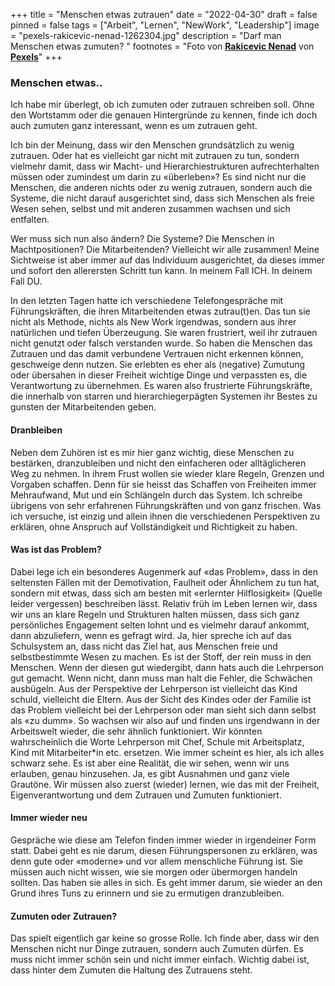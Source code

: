 +++
title = "Menschen etwas zutrauen"
date = "2022-04-30"
draft = false
pinned = false
tags = ["Arbeit", "Lernen", "NewWork", "Leadership"]
image = "pexels-rakicevic-nenad-1262304.jpg"
description = "Darf man Menschen etwas zumuten? "
footnotes = "Foto von **[Rakicevic Nenad](https://www.pexels.com/de-de/@rakicevic-nenad-233369?utm_content=attributionCopyText&utm_medium=referral&utm_source=pexels)** von **[Pexels](https://www.pexels.com/de-de/foto/silhouette-foto-von-man-throw-paper-plane-1262304/?utm_content=attributionCopyText&utm_medium=referral&utm_source=pexels)**"
+++
### **Menschen etwas..**

Ich habe mir überlegt, ob ich zumuten oder zutrauen schreiben soll. Ohne den Wortstamm oder die genauen Hintergründe zu kennen, finde ich doch auch zumuten ganz interessant, wenn es um zutrauen geht.

Ich bin der Meinung, dass wir den Menschen grundsätzlich zu wenig zutrauen. Oder hat es vielleicht gar nicht mit zutrauen zu tun, sondern vielmehr damit, dass wir Macht- und Hierarchiestrukturen aufrechterhalten müssen oder zumindest um darin zu «überleben»? Es sind nicht nur die Menschen, die anderen nichts oder zu wenig zutrauen, sondern auch die Systeme, die nicht darauf ausgerichtet sind, dass sich Menschen als freie Wesen sehen, selbst und mit anderen zusammen wachsen und sich entfalten.

Wer muss sich nun also ändern? Die Systeme? Die Menschen in Machtpositionen? Die Mitarbeitenden? Vielleicht wir alle zusammen! Meine Sichtweise ist aber immer auf das Individuum ausgerichtet, da dieses immer und sofort den allerersten Schritt tun kann. In meinem Fall ICH. In deinem Fall DU. 

In den letzten Tagen hatte ich verschiedene Telefongespräche mit Führungskräften, die ihren Mitarbeitenden etwas zutrau(t)en. Das tun sie nicht als Methode, nichts als New Work irgendwas, sondern aus ihrer natürlichen und tiefen Überzeugung. Sie waren frustriert, weil ihr zutrauen nicht genutzt oder falsch verstanden wurde. So haben die Menschen das Zutrauen und das damit verbundene Vertrauen nicht erkennen können, geschweige denn nutzen. Sie erlebten es eher als (negative) Zumutung oder übersahen in dieser Freiheit wichtige Dinge und verpassten es, die Verantwortung zu übernehmen. Es waren also frustrierte Führungskräfte, die innerhalb von starren und hierarchiegerpägten Systemen ihr Bestes zu gunsten der Mitarbeitenden geben. 

#### **Dranbleiben**

Neben dem Zuhören ist es mir hier ganz wichtig, diese Menschen zu bestärken, dranzubleiben und nicht den einfacheren oder alltäglicheren Weg zu nehmen. In ihrem Frust wollen sie wieder klare Regeln, Grenzen und Vorgaben schaffen. Denn für sie heisst das Schaffen von Freiheiten immer Mehraufwand, Mut und ein Schlängeln durch das System. Ich schreibe übrigens von sehr erfahrenen Führungskräften und von ganz frischen. Was ich versuche, ist einzig und allein ihnen die verschiedenen Perspektiven zu erklären, ohne Anspruch auf Vollständigkeit und Richtigkeit zu haben. 

#### **Was ist das Problem?**

Dabei lege ich ein besonderes Augenmerk auf «das Problem», dass in den seltensten Fällen mit der Demotivation, Faulheit oder Ähnlichem zu tun hat, sondern mit etwas, dass sich am besten mit «erlernter Hilflosigkeit» (Quelle leider vergessen) beschreiben lässt. Relativ früh im Leben lernen wir, dass wir uns an klare Regeln und Strukturen halten müssen, dass sich ganz persönliches Engagement selten lohnt und es vielmehr darauf ankommt, dann abzuliefern, wenn es gefragt wird. Ja, hier spreche ich auf das Schulsystem an, dass nicht das Ziel hat, aus Menschen freie und selbstbestimmte Wesen zu machen. Es ist der Stoff, der rein muss in den Menschen. Wenn der diesen gut wiedergibt, dann hats auch die Lehrperson gut gemacht. Wenn nicht, dann muss man halt die Fehler, die Schwächen ausbügeln. Aus der Perspektive der Lehrperson ist vielleicht das Kind schuld, vielleicht die Eltern. Aus der Sicht des Kindes oder der Familie ist das Problem vielleicht bei der Lehrperson oder man sieht sich dann selbst als «zu dumm». So wachsen wir also auf und finden uns irgendwann in der Arbeitswelt wieder, die sehr ähnlich funktioniert. Wir könnten wahrscheinlich die Worte Lehrperson mit Chef, Schule mit Arbeitsplatz, Kind mit Mitarbeiter*in etc. ersetzen. Wie immer scheint es hier, als ich alles schwarz sehe. Es ist aber eine Realität, die wir sehen, wenn wir uns erlauben, genau hinzusehen. Ja, es gibt Ausnahmen und ganz viele Grautöne. Wir müssen also zuerst (wieder) lernen, wie das mit der Freiheit, Eigenverantwortung und dem Zutrauen und Zumuten funktioniert.

#### **Immer wieder neu**

Gespräche wie diese am Telefon finden immer wieder in irgendeiner Form statt. Dabei geht es nie darum, diesen Führungspersonen zu erklären, was denn gute oder «moderne» und vor allem menschliche Führung ist. Sie müssen auch nicht wissen, wie sie morgen oder übermorgen handeln sollten. Das haben sie alles in sich. Es geht immer darum, sie wieder an den Grund ihres Tuns zu erinnern und sie zu ermutigen dranzubleiben. 

#### Zumuten oder Zutrauen?

Das spielt eigentlich gar keine so grosse Rolle. Ich finde aber, dass wir den Menschen nicht nur Dinge zutrauen, sondern auch Zumuten dürfen. Es muss nicht immer schön sein und nicht immer einfach. Wichtig dabei ist, dass hinter dem Zumuten die Haltung des Zutrauens steht.